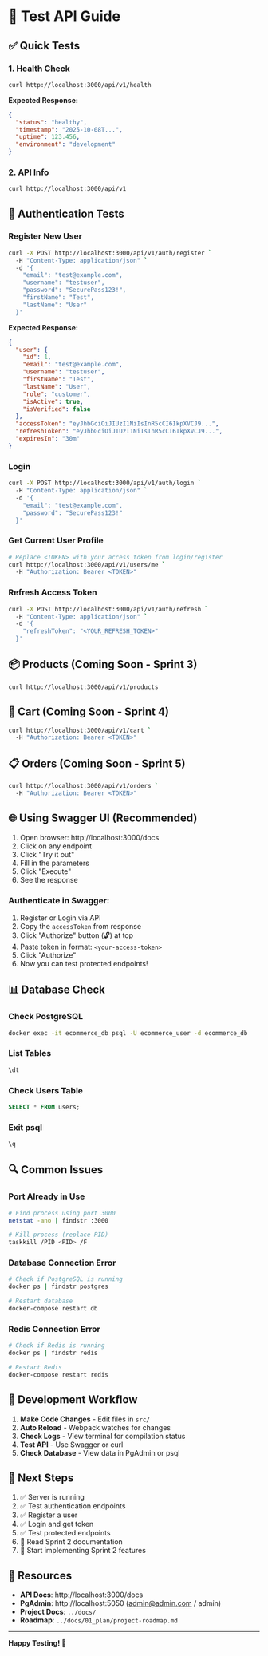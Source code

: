 # 🧪 Test API Guide

## ✅ Quick Tests

### 1. Health Check
```bash
curl http://localhost:3000/api/v1/health
```

**Expected Response:**
```json
{
  "status": "healthy",
  "timestamp": "2025-10-08T...",
  "uptime": 123.456,
  "environment": "development"
}
```

### 2. API Info
```bash
curl http://localhost:3000/api/v1
```

## 🔐 Authentication Tests

### Register New User
```bash
curl -X POST http://localhost:3000/api/v1/auth/register `
  -H "Content-Type: application/json" `
  -d '{
    "email": "test@example.com",
    "username": "testuser",
    "password": "SecurePass123!",
    "firstName": "Test",
    "lastName": "User"
  }'
```

**Expected Response:**
```json
{
  "user": {
    "id": 1,
    "email": "test@example.com",
    "username": "testuser",
    "firstName": "Test",
    "lastName": "User",
    "role": "customer",
    "isActive": true,
    "isVerified": false
  },
  "accessToken": "eyJhbGciOiJIUzI1NiIsInR5cCI6IkpXVCJ9...",
  "refreshToken": "eyJhbGciOiJIUzI1NiIsInR5cCI6IkpXVCJ9...",
  "expiresIn": "30m"
}
```

### Login
```bash
curl -X POST http://localhost:3000/api/v1/auth/login `
  -H "Content-Type: application/json" `
  -d '{
    "email": "test@example.com",
    "password": "SecurePass123!"
  }'
```

### Get Current User Profile
```bash
# Replace <TOKEN> with your access token from login/register
curl http://localhost:3000/api/v1/users/me `
  -H "Authorization: Bearer <TOKEN>"
```

### Refresh Access Token
```bash
curl -X POST http://localhost:3000/api/v1/auth/refresh `
  -H "Content-Type: application/json" `
  -d '{
    "refreshToken": "<YOUR_REFRESH_TOKEN>"
  }'
```

## 📦 Products (Coming Soon - Sprint 3)
```bash
curl http://localhost:3000/api/v1/products
```

## 🛒 Cart (Coming Soon - Sprint 4)
```bash
curl http://localhost:3000/api/v1/cart `
  -H "Authorization: Bearer <TOKEN>"
```

## 📋 Orders (Coming Soon - Sprint 5)
```bash
curl http://localhost:3000/api/v1/orders `
  -H "Authorization: Bearer <TOKEN>"
```

## 🌐 Using Swagger UI (Recommended)

1. Open browser: http://localhost:3000/docs
2. Click on any endpoint
3. Click "Try it out"
4. Fill in the parameters
5. Click "Execute"
6. See the response

### Authenticate in Swagger:
1. Register or Login via API
2. Copy the `accessToken` from response
3. Click "Authorize" button (🔓) at top
4. Paste token in format: `<your-access-token>`
5. Click "Authorize"
6. Now you can test protected endpoints!

## 📊 Database Check

### Check PostgreSQL
```bash
docker exec -it ecommerce_db psql -U ecommerce_user -d ecommerce_db
```

### List Tables
```sql
\dt
```

### Check Users Table
```sql
SELECT * FROM users;
```

### Exit psql
```sql
\q
```

## 🔍 Common Issues

### Port Already in Use
```bash
# Find process using port 3000
netstat -ano | findstr :3000

# Kill process (replace PID)
taskkill /PID <PID> /F
```

### Database Connection Error
```bash
# Check if PostgreSQL is running
docker ps | findstr postgres

# Restart database
docker-compose restart db
```

### Redis Connection Error
```bash
# Check if Redis is running
docker ps | findstr redis

# Restart Redis
docker-compose restart redis
```

## 📝 Development Workflow

1. **Make Code Changes** - Edit files in `src/`
2. **Auto Reload** - Webpack watches for changes
3. **Check Logs** - View terminal for compilation status
4. **Test API** - Use Swagger or curl
5. **Check Database** - View data in PgAdmin or psql

## 🎯 Next Steps

1. ✅ Server is running
2. ✅ Test authentication endpoints
3. ✅ Register a user
4. ✅ Login and get token
5. ✅ Test protected endpoints
6. 📝 Read Sprint 2 documentation
7. 🚀 Start implementing Sprint 2 features

## 🔗 Resources

- **API Docs**: http://localhost:3000/docs
- **PgAdmin**: http://localhost:5050 (admin@admin.com / admin)
- **Project Docs**: `../docs/`
- **Roadmap**: `../docs/01_plan/project-roadmap.md`

---

**Happy Testing! 🎉**

